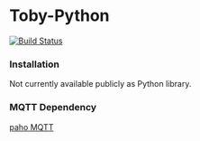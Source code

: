 # Toby-Python

[![Build Status](https://travis-ci.org/toby-cloud/toby-python.svg?branch=master)](https://travis-ci.org/toby-cloud/toby-python)


### Installation

Not currently available publicly as Python library.


### MQTT Dependency
[paho MQTT](https://pypi.python.org/pypi/paho-mqtt/1.1)